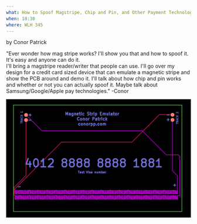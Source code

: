 ```yaml
---
what: How to Spoof Magstripe, Chip and Pin, and Other Payment Technologies
when: 18:30
where: WLH 345
---
```

by Conor Patrick

"Ever wonder how mag stripe works?  I'll show you that and how to spoof it.  It's easy and anyone can do it.  
I'll bring a magstripe reader/writer that people can use. I'll go over my design for a credit card sized 
device that can emulate a magnetic stripe and show the PCB around and demo it.  I'll talk about how chip 
and pin works and whether or not you can actually spoof it.  Maybe talk about Samsung/Google/Apple pay 
technologies."
    -Conor

![MagStripe](/images/magstripe.png)
